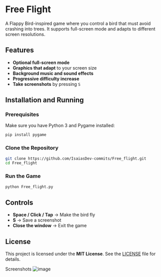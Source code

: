  
# Free Flight  

A Flappy Bird-inspired game where you control a bird that must avoid crashing into trees. It supports full-screen mode and adapts to different screen resolutions.  

## Features  

- **Optional full-screen mode**  
- **Graphics that adapt** to your screen size  
- **Background music and sound effects**  
- **Progressive difficulty increase**  
- **Take screenshots** by pressing `S`  

## Installation and Running  

### Prerequisites  

Make sure you have Python 3 and Pygame installed:  

```bash
pip install pygame
```

### Clone the Repository  

```bash
git clone https://github.com/IsaiasDev-commits/Free_flight.git
cd Free_flight
```

### Run the Game  

```bash
python Free_flight.py
```

## Controls  

- **Space / Click / Tap** → Make the bird fly  
- **S** → Save a screenshot  
- **Close the window** → Exit the game  

## License  

This project is licensed under the **MIT License**. See the [LICENSE](LICENSE) file for details.  

Screenshots
![image](https://github.com/user-attachments/assets/c45d7488-57db-40eb-b188-727be8d4c2ee)



